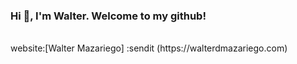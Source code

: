 ### Hi 👋, I'm Walter. Welcome to my github! 
<br>
website:[Walter Mazariego] :sendit
(https://walterdmazariego.com)


<!--
**Waltmaza1/Waltmaza1** is a ✨ _special_ ✨ repository because its `README.md` (this file) appears on your GitHub profile.

Here are some ideas to get you started:

- 🔭 I’m currently working on ...
- 🌱 I’m currently learning ...
- 👯 I’m looking to collaborate on ...
- 🤔 I’m looking for help with ...
- 💬 Ask me about ...
- 📫 How to reach me: ...
- 😄 Pronouns: ...
- ⚡ Fun fact: ...
-->

